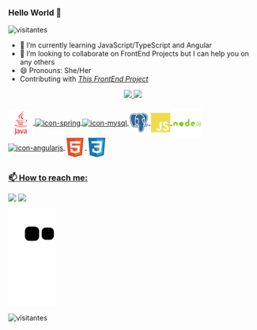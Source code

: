 ### Hello World 👋
<!--
**CamilaDaCosta/CamilaDaCosta** is a ✨ _special_ ✨ repository because its `README.md` (this file) appears on your GitHub profile.

Here are some ideas to get you started:

- 🔭 I’m currently working on ...
- 🌱 I’m currently learning ...
- 👯 I’m looking to collaborate on ...
- 🤔 I’m looking for help with ...
- 💬 Ask me about ...
- 📫 How to reach me: ...
- 😄 Pronouns: ...
- ⚡ Fun fact: ...
-->

<img src="https://badges.pufler.dev/visits/camiladacosta/camiladacosta" alt="visitantes"/>

- 🌱 I’m currently learning JavaScript/TypeScript and Angular
- 👯 I’m looking to collaborate on FrontEnd Projects but I can help you on any others
- 😄 Pronouns: She/Her
- Contributing with <a href="https://github.com/rauljose32/rauljose32-CRUD-FrontEndApi" target="_black"><i>This FrontEnd Project</i></a>
<div align="center">
  <a href="https://github.com/camiladacosta">
  <img height="160em" src="https://github-readme-stats.vercel.app/api?username=camiladacosta&show_icons=true&theme=dark&include_all_commits=true&count_private=true"/>
  <img height="160em" src="https://github-readme-stats.vercel.app/api/top-langs/?username=camiladacosta&layout=compact&langs_count=7&theme=dark"/>
</div>
<div style="display: inline_block"><br> 
  <img align="center" alt="icon-java" height="50" width="50" src="https://raw.githubusercontent.com/devicons/devicon/master/icons/java/java-plain-wordmark.svg">
  <img align="center" alt="icon-spring" height="50" width="40" src="https://cdn.jsdelivr.net/gh/devicons/devicon/icons/spring/spring-original.svg" />
  <img align="center" alt="icon-mysql" height="50" width="50" src="https://cdn.jsdelivr.net/gh/devicons/devicon/icons/mysql/mysql-original-wordmark.svg" />
  <img align="center" alt="icon-postgresql" height="40" width="40" src="https://raw.githubusercontent.com/devicons/devicon/master/icons/postgresql/postgresql-plain.svg">
  <img align="center" alt="icon-js" height="40" width="40" src="https://raw.githubusercontent.com/devicons/devicon/master/icons/javascript/javascript-plain.svg">
  <img align="center" alt="icon-nodejs" height="60" width="60" src="https://raw.githubusercontent.com/devicons/devicon/master/icons/nodejs/nodejs-plain-wordmark.svg">
  <img align="center" alt="icon-angularjs" height="50" width="50" src="https://cdn.jsdelivr.net/gh/devicons/devicon/icons/angularjs/angularjs-original.svg" />
  <img align="center" alt="icon-HTML" height="40" width="40" src="https://raw.githubusercontent.com/devicons/devicon/master/icons/html5/html5-original.svg">
  <img align="center" alt="icon-CSS" height="40" width="40" src="https://raw.githubusercontent.com/devicons/devicon/master/icons/css3/css3-original.svg">
  <!--img align="right" alt="Rafa-pic" height="150" style="border-radius:50px;" src="https://media.discordapp.net/attachments/639956127056134178/890373478988013628/Publicacoes_Instagram_1_1.png?width=676&height=676"-->
</div>
  
  ##
  
  ### 📫 How to reach me:
  
<div> 
  <a href = "mailto:camila.coosta99@gmail.com"><img src="https://img.shields.io/badge/-Gmail-%23333?style=for-the-badge&logo=gmail&logoColor=red" target="_blank"></a>
  <a href="https://www.linkedin.com/in/camila-coosta99" target="_blank"><img src="https://img.shields.io/badge/-LinkedIn-%230077B5?style=for-the-badge&logo=linkedin&logoColor=white" target="_blank"></a> 
  <!--a href="Camila da Costa#3861"><img src="https://img.shields.io/badge/Discord-5865F2?style=for-the-badge&logo=discord&logoColor=white" target="_blank"></a-->
 
  ![Snake animation](https://github.com/camiladacosta/camiladacosta/blob/output/github-contribution-grid-snake.svg)
 
</div>
  
  ![visitantes](https://visitor-badge.laobi.icu/badge?page_id=camiladacosta.visitor-badge)
